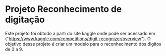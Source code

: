# Projeto Reconhecimento de digitação

Este projeto foi obtodo a parti do site kaggle onde pode ser acessado em ("https://www.kaggle.com/competitions/digit-recognizer/overview").
O objetivo desse projeto é criar um modelo para o reconhecimento dos digitos de 0 a 9.